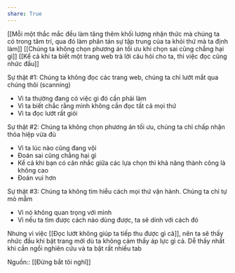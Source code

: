 ```yaml
---
share: True
---
```

[[Mỗi một thắc mắc đều làm tăng thêm khối lượng nhận thức mà chúng ta có trong tâm trí, qua đó làm phân tán sự tập trung của ta khỏi thứ mà ta định làm]]
[[Chúng ta không chọn phương án tối ưu khi chọn sai cũng chẳng hại gì]] 
[[Kể cả khi ta biết một trang web trả lời câu hỏi cho ta, thì việc đọc cũng nhức đầu]] 

Sự thật #1: Chúng ta không đọc các trang web, chúng ta chỉ lướt mắt qua chúng thôi (scanning)
- Vì ta thường đang có việc gì đó cần phải làm
- Vì ta biết chắc rằng mình không cần đọc tất cả mọi thứ
- Vì ta đọc lướt rất giỏi

Sự thật #2: Chúng ta không chọn phương án tối ưu, chúng ta chỉ chấp nhận thỏa hiệp vừa đủ
- Vì ta lúc nào cũng đang vội
- Đoán sai cũng chẳng hại gì
- Kể cả khi bạn có cân nhắc giữa các lựa chọn thì khả năng thành công là không cao
- Đoán vui hơn

Sự thật #3: Chúng ta không tìm hiểu cách mọi thứ vận hành. Chúng ta chỉ tự mò mẫm
- Vì nó không quan trọng với mình
- Vì nếu ta tìm được cách nào dùng được, ta sẽ dính với cách đó

Nhưng vì việc [[Đọc lướt không giúp ta tiếp thu được gì cả]], nên ta sẽ thấy nhức đầu khi bật trang mới dù ta không cảm thấy áp lực gì cả. Dễ thấy nhất khi cần ngồi nghiên cứu và ta bật rất nhiều tab

Nguồn:: [[Đừng bắt tôi nghĩ]]

